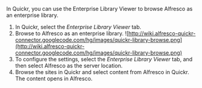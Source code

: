 In Quickr, you can use the Enterprise Library Viewer to browse Alfresco as an enterprise library.

  1. In Quickr, select the _Enterprise Library Viewer_ tab.
  1. Browse to Alfresco as an enterprise library. ![http://wiki.alfresco-quickr-connector.googlecode.com/hg/images/quickr-library-browse.png](http://wiki.alfresco-quickr-connector.googlecode.com/hg/images/quickr-library-browse.png)
  1. To configure the settings, select the _Enterprise Library Viewer_ tab, and then select Alfresco as the server location.
  1. Browse the sites in Quickr and select content from Alfresco in Quickr. The content opens in Alfresco.